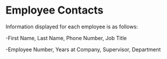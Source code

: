 # Employee Contacts

Information displayed for each employee is as follows:

-First Name, Last Name, Phone Number, Job Title

-Employee Number, Years at Company, Supervisor, Department
